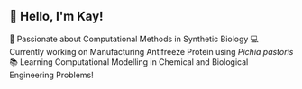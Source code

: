 ## 👋 Hello, I'm Kay!

🚀 Passionate about Computational Methods in Synthetic Biology
💻 Currently working on Manufacturing Antifreeze Protein using *Pichia pastoris*
📚 Learning Computational Modelling in Chemical and Biological Engineering Problems! 
